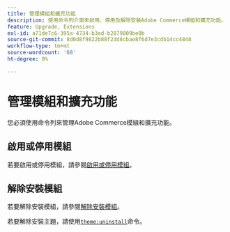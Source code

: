 ```yaml
---
title: 管理模組和擴充功能
description: 使用命令列介面來啟用、停用及解除安裝Adobe Commerce模組和擴充功能。
feature: Upgrade, Extensions
exl-id: a71de7c6-395a-4734-b3ad-b2879809be0b
source-git-commit: 8d0d8f9822b88f2dd8cbae8f6d7e3cdb14cc4848
workflow-type: tm+mt
source-wordcount: '68'
ht-degree: 0%

---
```


# 管理模組和擴充功能

您必須使用命令列來管理Adobe Commerce模組和擴充功能。

## 啟用或停用模組

若要啟用或停用模組，請參閱[啟用或停用模組](../../installation/tutorials/manage-modules.md)。

## 解除安裝模組

若要解除安裝模組，請參閱[解除安裝模組](../../installation/tutorials/uninstall-modules.md)。

若要解除安裝主題，請使用[`theme:uninstall`](../../installation/tutorials/themes.md)命令。
